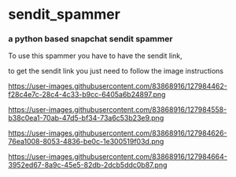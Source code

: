 # sendit_spammer
### a python based snapchat sendit spammer

To use this spammer you have to have the sendit link,

to get the sendit link you just need to follow the image instructions



https://user-images.githubusercontent.com/83868916/127984462-f28c4e7c-28c4-4c33-b9cc-6405a6b24897.png

https://user-images.githubusercontent.com/83868916/127984558-b38c0ea1-70ab-47d5-bf34-73a6c53b23e9.png

https://user-images.githubusercontent.com/83868916/127984626-76ea1008-8053-4836-be0c-1e300519f03d.png

https://user-images.githubusercontent.com/83868916/127984664-3952ed67-8a9c-45e5-82db-2dcb5ddc0b87.png
